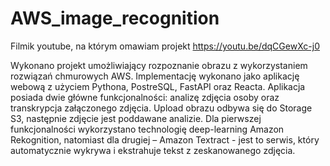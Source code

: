 # AWS_image_recognition
Filmik youtube, na którym omawiam projekt
https://youtu.be/dqCGewXc-j0

Wykonano projekt umożliwiający rozpoznanie obrazu z wykorzystaniem
rozwiązań chmurowych AWS. Implementację wykonano jako aplikację webową z użyciem Pythona,
PostreSQL, FastAPI oraz Reacta. Aplikacja posiada dwie główne funkcjonalności: analizę zdjęcia osoby
oraz transkrypcja załączonego zdjęcia. Upload obrazu odbywa się do Storage S3, następnie zdjęcie
jest poddawane analizie. Dla pierwszej funkcjonalności wykorzystano technologię deep-learning
Amazon Rekognition, natomiast dla drugiej – Amazon Textract - jest to serwis, który automatycznie
wykrywa i ekstrahuje tekst z zeskanowanego zdjęcia.
